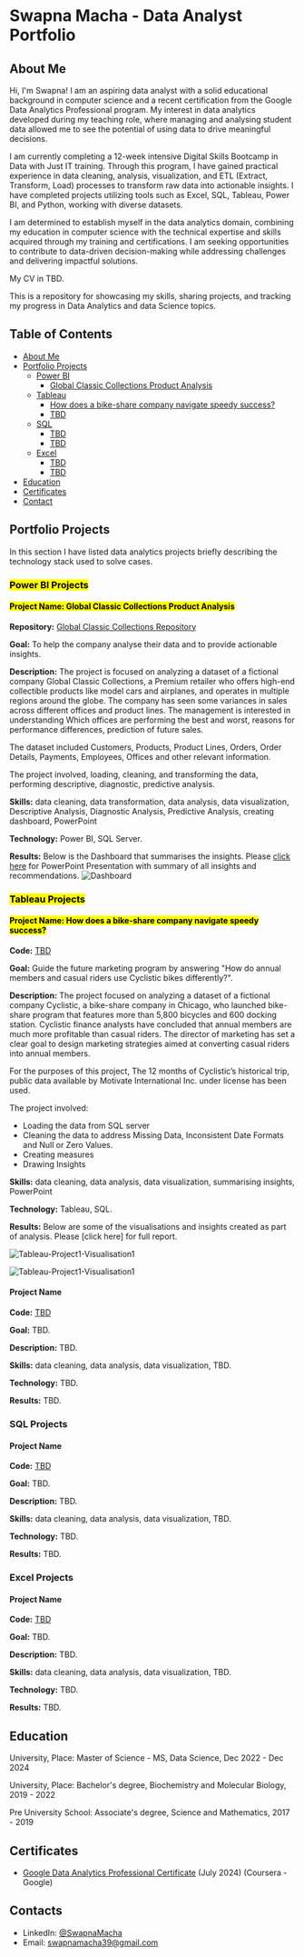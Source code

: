 # Swapna Macha - Data Analyst Portfolio
## About Me
Hi, I'm Swapna! I am an aspiring data analyst with a solid educational background in computer science and a recent certification from the Google Data Analytics Professional program. My interest in data analytics developed during my teaching role, where managing and analysing student data allowed me to see the potential of using data to drive meaningful decisions. 

I am currently completing a 12-week intensive Digital Skills Bootcamp in Data with Just IT training. Through this program, I have gained practical experience in data cleaning, analysis, visualization, and ETL (Extract, Transform, Load) processes to transform raw data into actionable insights. I have completed projects utilizing tools such as Excel, SQL, Tableau, Power BI, and Python, working with diverse datasets.

I am determined to establish myself in the data analytics domain, combining my education in computer science with the technical expertise and skills acquired through my training and certifications. I am seeking opportunities to contribute to data-driven decision-making while addressing challenges and delivering impactful solutions.

My CV in TBD.

This is a repository for showcasing my skills, sharing projects, and tracking my progress in Data Analytics and data Science topics.

## Table of Contents
- [About Me](#about-me)
- [Portfolio Projects](#portfolio-projects)
  - [Power BI](#power-bi-projects)
    - [Global Classic Collections Product Analysis](https://github.com/DataBySwapna/My-Portfolio/tree/main/PowerBI/Global%20Classic%20Collections%20Project)
  - [Tableau](#tableau-projects)
    - [How does a bike-share company navigate speedy success?](#project-name-how-does-a-bike-share-company-navigate-speedy-success)
    - [TBD](TBD)
  - [SQL](#sql-projects)
    - [TBD](TBD)
    - [TBD](TBD)
  - [Excel](#excel-projects)
    - [TBD](TBD)
    - [TBD](TBD)
- [Education](#education)  
- [Certificates](#certificates)
- [Contact](#contacts)
## Portfolio Projects
In this section I have listed data analytics projects briefly describing the technology stack used to solve cases.

### <mark>Power BI Projects</mark>

#### <mark>Project Name: Global Classic Collections Product Analysis</mark>
**Repository:** [Global Classic Collections Repository](https://github.com/DataBySwapna/My-Portfolio/tree/main/PowerBI/Global%20Classic%20Collections%20Project)

**Goal:** To help the company analyse their data and to provide actionable insights.

**Description:** The project is focused on analyzing a dataset of a fictional company Global Classic Collections, a Premium retailer who offers high-end collectible products like model cars and airplanes, and operates in multiple regions around the globe. The company has seen some variances in sales across different offices and product lines. The management is interested in understanding Which offices are performing the best and worst, reasons for performance differences, prediction of future sales.

The dataset included Customers, Products, Product Lines, Orders, Order Details, Payments, Employees, Offices and other relevant information. 

The project involved, loading, cleaning, and transforming the data, performing descriptive, diagnostic, predictive analysis.

**Skills:** data cleaning, data transformation, data analysis, data visualization, Descriptive Analysis, Diagnostic Analysis, Predictive Analysis, creating dashboard, PowerPoint

**Technology:** Power BI, SQL Server.

**Results:** Below is the Dashboard that summarises the insights. Please [click here](https://view.officeapps.live.com/op/view.aspx?src=https%3A%2F%2Fraw.githubusercontent.com%2FDataBySwapna%2FMy-Portfolio%2Frefs%2Fheads%2Fmain%2FPowerBI%2FGlobal%2520Classic%2520Collections%2520Project%2FClassicModels-PowerBI-Project.pptx&wdOrigin=BROWSELINK) for PowerPoint Presentation with summary of all insights and recommendations.
![Dashboard](https://github.com/DataBySwapna/My-Portfolio/blob/main/PowerBI/Global%20Classic%20Collections%20Project/PowerBI-Project-1-Dashboard.png)

### <mark>Tableau Projects</mark>

#### <mark>Project Name: How does a bike-share company navigate speedy success?</mark>
**Code:** [TBD](TBD)

**Goal:** Guide the future marketing program by answering "How do annual members and casual riders use Cyclistic bikes differently?".

**Description:** The project focused on analyzing a dataset of a fictional company Cyclistic, a bike-share company in Chicago, who launched bike-share program that features more than 5,800 bicycles and 600 docking station. Cyclistic finance analysts have concluded that annual members are much more profitable than casual riders. The director of marketing has set a clear goal to design marketing strategies aimed at converting casual riders into annual members.

For the purposes of this project, The 12 months of  Cyclistic’s historical trip, public data available by Motivate International Inc. under license has been used.

The project involved:
- Loading the data from SQL server
- Cleaning the data to address Missing Data, Inconsistent Date Formats and Null or Zero Values.
- Creating measures
- Drawing Insights

**Skills:** data cleaning, data analysis, data visualization, summarising insights, PowerPoint

**Technology:** Tableau, SQL.

**Results:** Below are some of the visualisations and insights created as part of analysis. Please [click here] for full report.

![Tableau-Project1-Visualisation1](https://github.com/DataBySwapna/My-Portfolio/blob/main/Tableau/Tableau-Project-1-Visualisation-1.png)

![Tableau-Project1-Visualisation1](https://github.com/DataBySwapna/My-Portfolio/blob/main/Tableau/Tableau-Project-1-Visualisation-2.png)

#### Project Name
**Code:** [TBD](TBD)

**Goal:** TBD.

**Description:** TBD.

**Skills:** data cleaning, data analysis, data visualization, TBD.

**Technology:** TBD.

**Results:** TBD.

### SQL Projects

#### Project Name
**Code:** [TBD](TBD)

**Goal:** TBD.

**Description:** TBD.

**Skills:** data cleaning, data analysis, data visualization, TBD.

**Technology:** TBD.

**Results:** TBD.

### Excel Projects

#### Project Name
**Code:** [TBD](TBD)

**Goal:** TBD.

**Description:** TBD.

**Skills:** data cleaning, data analysis, data visualization, TBD.

**Technology:** TBD.

**Results:** TBD.

## Education
University, Place: 
Master of Science - MS, Data Science,
Dec 2022 - Dec 2024

University, Place:
Bachelor's degree, Biochemistry and Molecular Biology,
2019 - 2022

Pre University School:
Associate's degree, Science and Mathematics,
2017 - 2019

## Certificates
- [Google Data Analytics Professional Certificate](https://www.coursera.org/account/accomplishments/specialization/AHSCGX423EA4) (July 2024) (Coursera - Google)

## Contacts
- LinkedIn: [@SwapnaMacha](https://www.linkedin.com/in/swapna-macha-198004313/)
- Email: swapnamacha39@gmail.com

